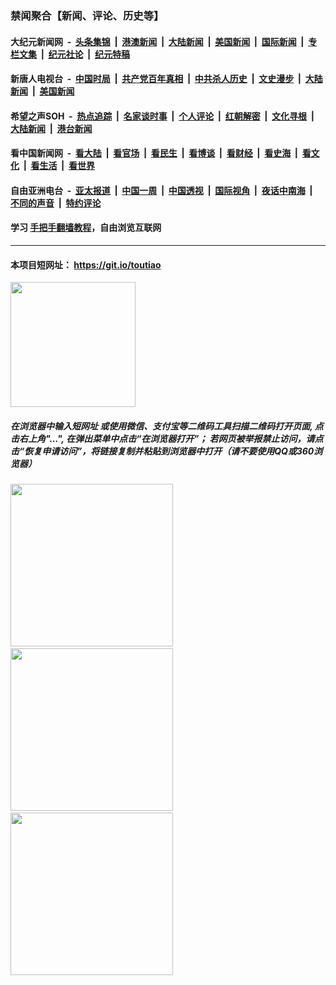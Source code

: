 ### 禁闻聚合【新闻、评论、历史等】

#### 大纪元新闻网 &nbsp;-&nbsp; [头条集锦](indexes/E头条集锦.md?t=02150844) &nbsp;|&nbsp; [港澳新闻](indexes/E港澳新闻.md?t=02150844)  &nbsp;|&nbsp; [大陆新闻](indexes/E大陆新闻.md?t=02150844) &nbsp;|&nbsp; [美国新闻](indexes/E美国新闻.md?t=02150844) &nbsp;|&nbsp; [国际新闻](indexes/E国际新闻.md?t=02150844) &nbsp;|&nbsp; [专栏文集](indexes/E专栏文集.md?t=02150844) &nbsp;|&nbsp; [纪元社论](indexes/E纪元社论.md?t=02150844) &nbsp;|&nbsp; [纪元特稿](indexes/E纪元特稿.md?t=02150844) 

#### 新唐人电视台 &nbsp;-&nbsp; [中国时局](indexes/N中国时局.md?t=02150844) &nbsp;|&nbsp; [共产党百年真相](indexes/N共产党百年真相.md?t=02150844) &nbsp;|&nbsp; [中共杀人历史](indexes/N中共杀人历史.md?t=02150844) &nbsp;|&nbsp; [文史漫步](indexes/N文史漫步.md?t=02150844) &nbsp;|&nbsp; [大陆新闻](indexes/N大陆新闻.md?t=02150844) &nbsp;|&nbsp; [美国新闻](indexes/N美国新闻.md?t=02150844)

#### 希望之声SOH &nbsp;-&nbsp; [热点追踪](indexes/H热点追踪.md?t=02150844) &nbsp;|&nbsp; [名家谈时事](indexes/H名家谈时事.md?t=02150844) &nbsp;|&nbsp; [个人评论](indexes/H个人评论.md?t=02150844)  &nbsp;|&nbsp; [红朝解密](indexes/H红朝解密.md?t=02150844) &nbsp;|&nbsp; [文化寻根](indexes/H文化寻根.md?t=02150844) &nbsp;|&nbsp; [大陆新闻](indexes/H大陆新闻.md?t=02150844) &nbsp;|&nbsp; [港台新闻](indexes/H港台新闻.md?t=02150844)

#### 看中国新闻网 &nbsp;-&nbsp; [看大陆](indexes/S看大陆.md?t=02150844) &nbsp;|&nbsp; [看官场](indexes/S看官场.md?t=02150844) &nbsp;|&nbsp; [看民生](indexes/S看民生.md?t=02150844)  &nbsp;|&nbsp; [看博谈](indexes/S看博谈.md?t=02150844) &nbsp;|&nbsp; [看财经](indexes/S看财经.md?t=02150844) &nbsp;|&nbsp; [看史海](indexes/S看史海.md?t=02150844) &nbsp;|&nbsp; [看文化](indexes/S看文化.md?t=02150844) &nbsp;|&nbsp; [看生活](indexes/S看生活.md?t=02150844) &nbsp;|&nbsp; [看世界](indexes/S看世界.md?t=02150844)

#### 自由亚洲电台 &nbsp;-&nbsp; [亚太报道](indexes/R亚太报道.md?t=02150844) &nbsp;|&nbsp; [中国一周](indexes/R中国一周.md?t=02150844) &nbsp;|&nbsp; [中国透视](indexes/R中国透视.md?t=02150844)  &nbsp;|&nbsp; [国际视角](indexes/R国际视角.md?t=02150844) &nbsp;|&nbsp; [夜话中南海](indexes/R夜话中南海.md?t=02150844) &nbsp;|&nbsp; [不同的声音](indexes/R不同的声音.md?t=02150844) &nbsp;|&nbsp; [特约评论](indexes/R特约评论.md?t=02150844)

#### 学习 [手把手翻墙教程](https://github.com/gfw-breaker/guides/wiki)，自由浏览互联网

----

#### 本项目短网址： https://git.io/toutiao
<img src="https://raw.githubusercontent.com/gfw-breaker/banned-news/master/scripts/img/qr.png" width="200px"/>  

##### 在浏览器中输入短网址 或使用微信、支付宝等二维码工具扫描二维码打开页面, 点击右上角"...", 在弹出菜单中点击“在浏览器打开”； 若网页被举报禁止访问，请点击“恢复申请访问”，将链接复制并粘贴到浏览器中打开（请不要使用QQ或360浏览器）

<img src="https://raw.githubusercontent.com/gfw-breaker/banned-news/master/scripts/img/1.png" width="260px"/> &nbsp; <img src="https://raw.githubusercontent.com/gfw-breaker/banned-news/master/scripts/img/2.png" width="260px"/> &nbsp; <img src="https://raw.githubusercontent.com/gfw-breaker/banned-news/master/scripts/img/3.png" width="260px"/>
